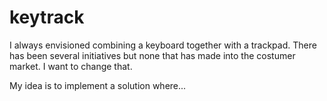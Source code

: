 # keytrack

I always envisioned combining a keyboard together with a trackpad. There has been several initiatives but none that has made into the costumer market. I want to change that.

My idea is to implement a solution where...
